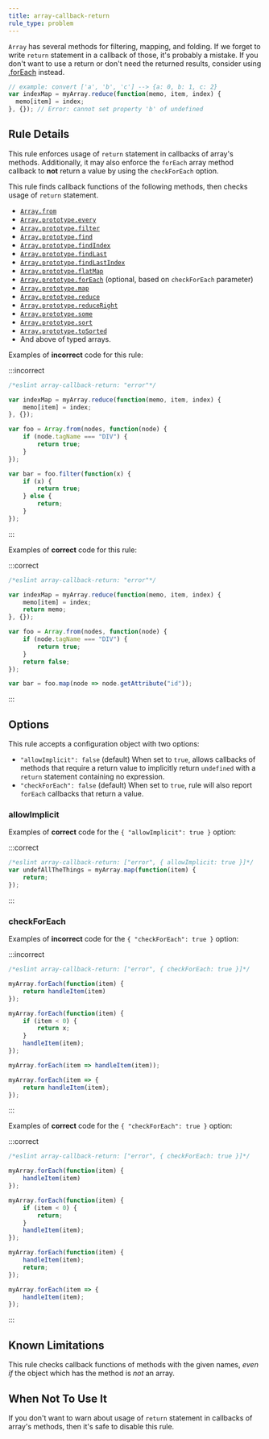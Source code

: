 ```yaml
---
title: array-callback-return
rule_type: problem
---
```



`Array` has several methods for filtering, mapping, and folding.
If we forget to write `return` statement in a callback of those, it's probably a mistake. If you don't want to use a return or don't need the returned results, consider using [.forEach](https://developer.mozilla.org/en-US/docs/Web/JavaScript/Reference/Global_Objects/Array/forEach) instead.

```js
// example: convert ['a', 'b', 'c'] --> {a: 0, b: 1, c: 2}
var indexMap = myArray.reduce(function(memo, item, index) {
  memo[item] = index;
}, {}); // Error: cannot set property 'b' of undefined
```

## Rule Details

This rule enforces usage of `return` statement in callbacks of array's methods.
Additionally, it may also enforce the `forEach` array method callback to **not** return a value by using the `checkForEach` option.

This rule finds callback functions of the following methods, then checks usage of `return` statement.

* [`Array.from`](https://www.ecma-international.org/ecma-262/6.0/#sec-array.from)
* [`Array.prototype.every`](https://www.ecma-international.org/ecma-262/6.0/#sec-array.prototype.every)
* [`Array.prototype.filter`](https://www.ecma-international.org/ecma-262/6.0/#sec-array.prototype.filter)
* [`Array.prototype.find`](https://www.ecma-international.org/ecma-262/6.0/#sec-array.prototype.find)
* [`Array.prototype.findIndex`](https://www.ecma-international.org/ecma-262/6.0/#sec-array.prototype.findindex)
* [`Array.prototype.findLast`](https://tc39.es/ecma262/#sec-array.prototype.findlast)
* [`Array.prototype.findLastIndex`](https://tc39.es/ecma262/#sec-array.prototype.findlastindex)
* [`Array.prototype.flatMap`](https://www.ecma-international.org/ecma-262/10.0/#sec-array.prototype.flatmap)
* [`Array.prototype.forEach`](https://www.ecma-international.org/ecma-262/6.0/#sec-array.prototype.foreach) (optional, based on `checkForEach` parameter)
* [`Array.prototype.map`](https://www.ecma-international.org/ecma-262/6.0/#sec-array.prototype.map)
* [`Array.prototype.reduce`](https://www.ecma-international.org/ecma-262/6.0/#sec-array.prototype.reduce)
* [`Array.prototype.reduceRight`](https://www.ecma-international.org/ecma-262/6.0/#sec-array.prototype.reduceright)
* [`Array.prototype.some`](https://www.ecma-international.org/ecma-262/6.0/#sec-array.prototype.some)
* [`Array.prototype.sort`](https://www.ecma-international.org/ecma-262/6.0/#sec-array.prototype.sort)
* [`Array.prototype.toSorted`](https://github.com/tc39/proposal-change-array-by-copy)
* And above of typed arrays.

Examples of **incorrect** code for this rule:

:::incorrect

```js
/*eslint array-callback-return: "error"*/

var indexMap = myArray.reduce(function(memo, item, index) {
    memo[item] = index;
}, {});

var foo = Array.from(nodes, function(node) {
    if (node.tagName === "DIV") {
        return true;
    }
});

var bar = foo.filter(function(x) {
    if (x) {
        return true;
    } else {
        return;
    }
});
```

:::

Examples of **correct** code for this rule:

:::correct

```js
/*eslint array-callback-return: "error"*/

var indexMap = myArray.reduce(function(memo, item, index) {
    memo[item] = index;
    return memo;
}, {});

var foo = Array.from(nodes, function(node) {
    if (node.tagName === "DIV") {
        return true;
    }
    return false;
});

var bar = foo.map(node => node.getAttribute("id"));
```

:::

## Options

This rule accepts a configuration object with two options:

* `"allowImplicit": false` (default) When set to `true`, allows callbacks of methods that require a return value to implicitly return `undefined` with a `return` statement containing no expression.
* `"checkForEach": false` (default) When set to `true`, rule will also report `forEach` callbacks that return a value.

### allowImplicit

Examples of **correct** code for the `{ "allowImplicit": true }` option:

:::correct

```js
/*eslint array-callback-return: ["error", { allowImplicit: true }]*/
var undefAllTheThings = myArray.map(function(item) {
    return;
});
```

:::

### checkForEach

Examples of **incorrect** code for the `{ "checkForEach": true }` option:

:::incorrect

```js
/*eslint array-callback-return: ["error", { checkForEach: true }]*/

myArray.forEach(function(item) {
    return handleItem(item)
});

myArray.forEach(function(item) {
    if (item < 0) {
        return x;
    }
    handleItem(item);
});

myArray.forEach(item => handleItem(item));

myArray.forEach(item => {
    return handleItem(item);
});
```

:::

Examples of **correct** code for the `{ "checkForEach": true }` option:

:::correct

```js
/*eslint array-callback-return: ["error", { checkForEach: true }]*/

myArray.forEach(function(item) {
    handleItem(item)
});

myArray.forEach(function(item) {
    if (item < 0) {
        return;
    }
    handleItem(item);
});

myArray.forEach(function(item) {
    handleItem(item);
    return;
});

myArray.forEach(item => {
    handleItem(item);
});
```

:::

## Known Limitations

This rule checks callback functions of methods with the given names, *even if* the object which has the method is *not* an array.

## When Not To Use It

If you don't want to warn about usage of `return` statement in callbacks of array's methods, then it's safe to disable this rule.
